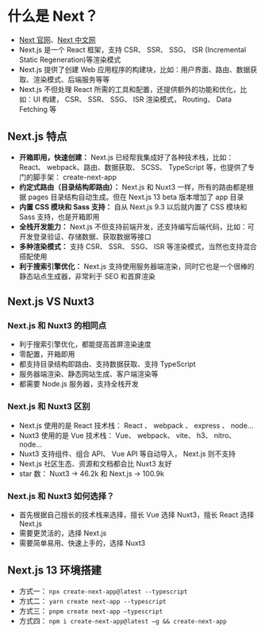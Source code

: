 # 什么是 Next？

- [Next 官网](https://nextjs.org/)、[Next 中文网](https://www.nextjs.cn/)
- Next.js 是一个 React 框架，支持 CSR、 SSR、 SSG、 ISR (Incremental Static Regeneration)等渲染模式
- Next.js 提供了创建 Web 应用程序的构建块，比如：用户界面、路由、数据获取、渲染模式、后端服务等等
- Next.js 不但处理 React 所需的工具和配置，还提供额外的功能和优化，比如：UI 构建， CSR、 SSR、 SSG、 ISR 渲染模式， Routing、 Data Fetching 等

## Next.js 特点

- **开箱即用，快速创建：** Next.js 已经帮我集成好了各种技术栈，比如： React、 webpack、路由、数据获取、 SCSS、 TypeScript 等，也提供了专门的脚手架： create-next-app
- **约定式路由（目录结构即路由）：** Next.js 和 Nuxt3 一样，所有的路由都是根据 pages 目录结构自动生成。但在 Next.js 13 beta 版本增加了 app 目录
- **内置 CSS 模块和 Sass 支持：** 自从 Next.js 9.3 以后就内置了 CSS 模块和 Sass 支持，也是开箱即用
- **全栈开发能力：** Next.js 不但支持前端开发，还支持编写后端代码，比如：可开发登录验证、存储数据、获取数据等接口
- **多种渲染模式：** 支持 CSR、 SSR、 SSG、 ISR 等渲染模式，当然也支持混合搭配使用
- **利于搜索引擎优化：** Next.js 支持使用服务器端渲染，同时它也是一个很棒的静态站点生成器，非常利于 SEO 和首屏渲染

## Next.js VS Nuxt3

### Next.js 和 Nuxt3 的相同点

- 利于搜索引擎优化，都能提高首屏渲染速度
- 零配置，开箱即用
- 都支持目录结构即路由、支持数据获取、支持 TypeScript
- 服务器端渲染、静态网站生成、客户端渲染等
- 都需要 Node.js 服务器，支持全栈开发

### Next.js 和 Nuxt3 区别

- Next.js 使用的是 React 技术栈： React 、 webpack 、 express 、 node...
- Nuxt3 使用的是 Vue 技术栈： Vue、 webpack、 vite、 h3、 nitro、 node...
- Nuxt3 支持组件、组合 API、 Vue API 等自动导入， Next.js 则不支持
- Next.js 社区生态、资源和文档都会比 Nuxt3 友好
- star 数： Nuxt3 -> 46.2k 和 Next.js -> 100.9k

### Next.js 和 Nuxt3 如何选择？

- 首先根据自己擅长的技术栈来选择，擅长 Vue 选择 Nuxt3，擅长 React 选择 Next.js
- 需要更灵活的，选择 Next.js
- 需要简单易用、快速上手的，选择 Nuxt3

## Next.js 13 环境搭建

- 方式一： `npx create-next-app@latest --typescript`
- 方式二： `yarn create next-app --typescript`
- 方式三： `pnpm create next-app –typescript`
- 方式四： `npm i create-next-app@latest –g && create-next-app`
